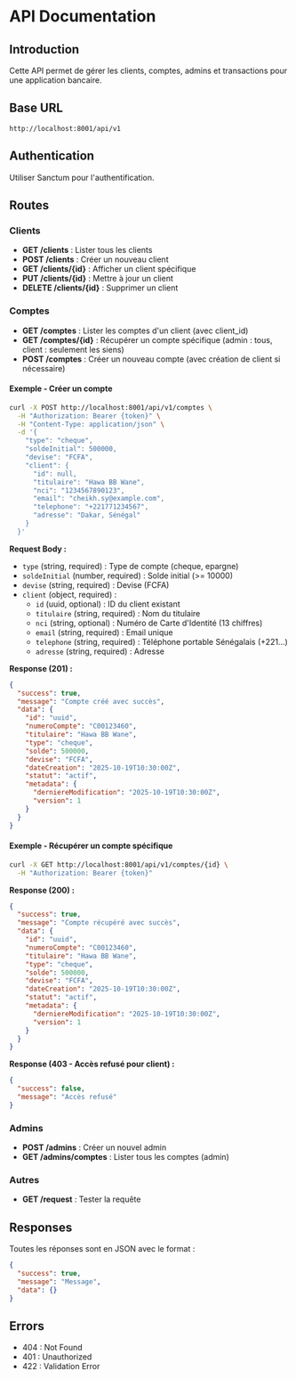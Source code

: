 # API Documentation

## Introduction

Cette API permet de gérer les clients, comptes, admins et transactions pour une application bancaire.

## Base URL

`http://localhost:8001/api/v1`

## Authentication

Utiliser Sanctum pour l'authentification.

## Routes

### Clients

- **GET /clients** : Lister tous les clients
- **POST /clients** : Créer un nouveau client
- **GET /clients/{id}** : Afficher un client spécifique
- **PUT /clients/{id}** : Mettre à jour un client
- **DELETE /clients/{id}** : Supprimer un client

### Comptes

- **GET /comptes** : Lister les comptes d'un client (avec client_id)
- **GET /comptes/{id}** : Récupérer un compte spécifique (admin : tous, client : seulement les siens)
- **POST /comptes** : Créer un nouveau compte (avec création de client si nécessaire)

#### Exemple - Créer un compte
```bash
curl -X POST http://localhost:8001/api/v1/comptes \
  -H "Authorization: Bearer {token}" \
  -H "Content-Type: application/json" \
  -d '{
    "type": "cheque",
    "soldeInitial": 500000,
    "devise": "FCFA",
    "client": {
      "id": null,
      "titulaire": "Hawa BB Wane",
      "nci": "1234567890123",
      "email": "cheikh.sy@example.com",
      "telephone": "+221771234567",
      "adresse": "Dakar, Sénégal"
    }
  }'
```

**Request Body :**
- `type` (string, required) : Type de compte (cheque, epargne)
- `soldeInitial` (number, required) : Solde initial (>= 10000)
- `devise` (string, required) : Devise (FCFA)
- `client` (object, required) :
  - `id` (uuid, optional) : ID du client existant
  - `titulaire` (string, required) : Nom du titulaire
  - `nci` (string, optional) : Numéro de Carte d'Identité (13 chiffres)
  - `email` (string, required) : Email unique
  - `telephone` (string, required) : Téléphone portable Sénégalais (+221...)
  - `adresse` (string, required) : Adresse

**Response (201) :**
```json
{
  "success": true,
  "message": "Compte créé avec succès",
  "data": {
    "id": "uuid",
    "numeroCompte": "C00123460",
    "titulaire": "Hawa BB Wane",
    "type": "cheque",
    "solde": 500000,
    "devise": "FCFA",
    "dateCreation": "2025-10-19T10:30:00Z",
    "statut": "actif",
    "metadata": {
      "derniereModification": "2025-10-19T10:30:00Z",
      "version": 1
    }
  }
}
```

#### Exemple - Récupérer un compte spécifique
```bash
curl -X GET http://localhost:8001/api/v1/comptes/{id} \
  -H "Authorization: Bearer {token}"
```

**Response (200) :**
```json
{
  "success": true,
  "message": "Compte récupéré avec succès",
  "data": {
    "id": "uuid",
    "numeroCompte": "C00123460",
    "titulaire": "Hawa BB Wane",
    "type": "cheque",
    "solde": 500000,
    "devise": "FCFA",
    "dateCreation": "2025-10-19T10:30:00Z",
    "statut": "actif",
    "metadata": {
      "derniereModification": "2025-10-19T10:30:00Z",
      "version": 1
    }
  }
}
```

**Response (403 - Accès refusé pour client) :**
```json
{
  "success": false,
  "message": "Accès refusé"
}
```

### Admins

- **POST /admins** : Créer un nouvel admin
- **GET /admins/comptes** : Lister tous les comptes (admin)

### Autres

- **GET /request** : Tester la requête

## Responses

Toutes les réponses sont en JSON avec le format :

```json
{
  "success": true,
  "message": "Message",
  "data": {}
}
```

## Errors

- 404 : Not Found
- 401 : Unauthorized
- 422 : Validation Error